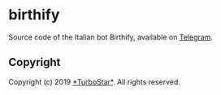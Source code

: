 # birthify

Source code of the Italian bot Birthify, available on [Telegram](https://t.me/birthdayNotify_bot).

## Copyright
Copyright (c) 2019 [\*TurboStar\*](https://github.com/turbostar190).
All rights reserved.